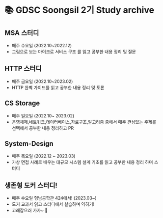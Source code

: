 # 📚 GDSC Soongsil 2기 Study archive  

## MSA 스터디

- 매주 수요일 (2022.10~2022.12)
- 그림으로 보는 마이크로 서비스 구조 를 읽고 공부한 내용 정리 및 질문 

## HTTP 스터디

- 매주 금요일 (2022.10~2023.02)
- HTTP 완벽 가이드를 읽고 공부한 내용 정리 및 토론 

## CS Storage

- 매주 일요일 (2022.10~ 2023.02)
- 운영체제,네트워크,데이터베이스,자료구조,알고리즘 중에서 매주 관심있는 주제를 선택해서 공부한 내용 정리하고 PR

## System-Design
- 매주 목요일 (2022.12 ~ 2023.03)
- 가상 면접 사례로 배우는 대규모 시스템 설계 기초를 읽고 공부한 내용 정리 하며 스터디

## 생존형 도커 스터디!
- 매주 수요일 형남공학관 424에서! (2023.03~)
- 도커 교과서 읽고 스터디에서 실습하며 익히기!
- 고래잡으러 가자~ 🐳